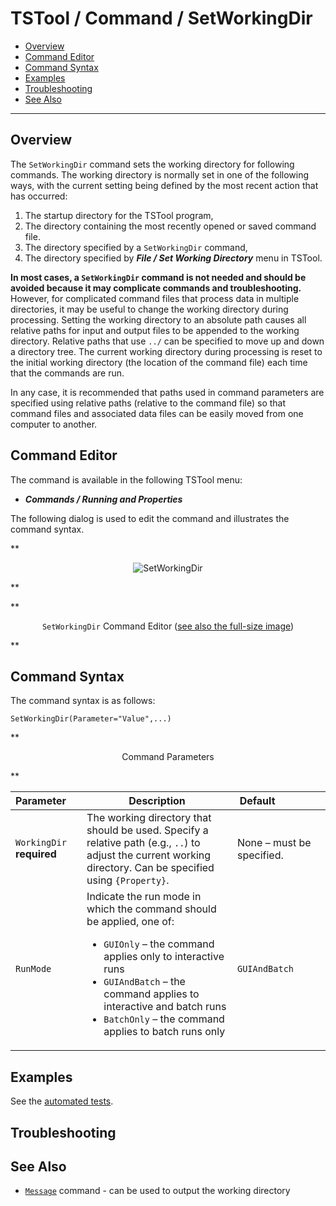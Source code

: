 # TSTool / Command / SetWorkingDir #

*   [Overview](#overview)
*   [Command Editor](#command-editor)
*   [Command Syntax](#command-syntax)
*   [Examples](#examples)
*   [Troubleshooting](#troubleshooting)
*   [See Also](#see-also)

-------------------------

## Overview ##

The `SetWorkingDir` command sets the working directory for following commands.
The working directory is normally set in one of the following ways,
with the current setting being defined by the most recent action that has occurred:

1.  The startup directory for the TSTool program,
2.  The directory containing the most recently opened or saved command file.
3.  The directory specified by a `SetWorkingDir` command,
4.  The directory specified by ***File / Set Working Directory*** menu in TSTool.

**In most cases, a `SetWorkingDir` command is not needed and should be avoided because it may complicate commands and troubleshooting.**
However, for complicated command files that process data in multiple directories,
it may be useful to change the working directory during processing.
Setting the working directory to an absolute path causes all relative paths for
input and output files to be appended to the working directory.
Relative paths that use `../` can be specified to move up and down a directory tree.
The current working directory during processing is reset to the initial working directory
(the location of the command file) each time that the commands are run.

In any case, it is recommended that paths used in command parameters are specified
using relative paths (relative to the command file) so that command files
and associated data files can be easily moved from one computer to another.

## Command Editor ##

The command is available in the following TSTool menu:

*   ***Commands / Running and Properties***

The following dialog is used to edit the command and illustrates the command syntax.

**<p style="text-align: center;">
![SetWorkingDir](SetWorkingDir.png)
</p>**

**<p style="text-align: center;">
`SetWorkingDir` Command Editor (<a href="../SetWorkingDir.png">see also the full-size image</a>)
</p>**

## Command Syntax ##

The command syntax is as follows:

```text
SetWorkingDir(Parameter="Value",...)
```
**<p style="text-align: center;">
Command Parameters
</p>**

|**Parameter**&nbsp;&nbsp;&nbsp;&nbsp; | **Description** | **Default**&nbsp;&nbsp;&nbsp;&nbsp;&nbsp;&nbsp;&nbsp;&nbsp;&nbsp;&nbsp;&nbsp;&nbsp;&nbsp;&nbsp;&nbsp;&nbsp; |
| --------------|-----------------|----------------- |
|`WorkingDir`<br>**required**|The working directory that should be used.  Specify a relative path (e.g., `..`) to adjust the current working directory.  Can be specified using `{Property}`.|None – must be specified.|
|`RunMode`|Indicate the run mode in which the command should be applied, one of:<ul><li>`GUIOnly` – the command applies only to interactive runs</li><li>`GUIAndBatch` – the command applies to interactive and batch runs</li><li>`BatchOnly` – the command applies to batch runs only</li></ul>|`GUIAndBatch`|

## Examples ##

See the [automated tests](https://github.com/OpenCDSS/cdss-app-tstool-test/tree/master/test/commands/SetWorkingDir).

## Troubleshooting ##

## See Also ##

*   [`Message`](../Message/Message.md) command - can be used to output the working directory
